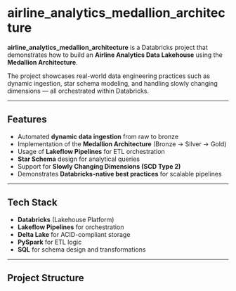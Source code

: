 # airline_analytics_medallion_architecture

**airline_analytics_medallion_architecture** is a Databricks project that demonstrates how to build an **Airline Analytics Data Lakehouse** using the **Medallion Architecture**.  

The project showcases real-world data engineering practices such as dynamic ingestion, star schema modeling, and handling slowly changing dimensions — all orchestrated within Databricks.

---

## Features

- Automated **dynamic data ingestion** from raw to bronze  
- Implementation of the **Medallion Architecture** (Bronze → Silver → Gold)  
- Usage of **Lakeflow Pipelines** for ETL orchestration  
- **Star Schema** design for analytical queries  
- Support for **Slowly Changing Dimensions (SCD Type 2)**  
- Demonstrates **Databricks-native best practices** for scalable pipelines  

---

## Tech Stack

- **Databricks** (Lakehouse Platform)  
- **Lakeflow Pipelines** for orchestration  
- **Delta Lake** for ACID-compliant storage  
- **PySpark** for ETL logic  
- **SQL** for schema design and transformations  

---

## Project Structure

